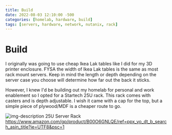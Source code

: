 ```yaml
---
title: Build
date: 2022-08-03 12:10:00 -500
categories: [homelab, hardware, build]
tags: [servers, hardware, network, nutanix, rack]
---
```


# Build
I originally was going to use cheap Ikea Lak tables like I did for my 3D printer enclosure. FYSA the width of Ikea Lak tables is the same as most rack mount servers. Keep in mind the length or depth depending on the server case you choose will determine how far out the back it sticks.

However, I knew I'd be building out my homelab for personal and work enablement so I opted for a Startech 25U rack. This rack comes with casters and is depth adjustable. I wish it came with a cap for the top, but a simple piece of plywood/MDF is a cheaper route to go.

![img-description](https://m.media-amazon.com/images/I/61JdR6gMDZL._AC_SX679_.jpg) 25U Server Rack
https://www.amazon.com/gp/product/B00O6GNLQE/ref=ppx_yo_dt_b_search_asin_title?ie=UTF8&psc=1